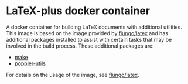 # LaTeX-plus docker container

A docker container for building LaTeX documents with additional utilities. This image is based on the image provided by [flungo/latex](https://hub.docker.com/r/flungo/latex/) and has additional packages installed to assist with certain tasks that may be involved in the build process. These additional packages are:

- [make](http://packages.ubuntu.com/xenial/devel/make)
- [poppler-utils](http://packages.ubuntu.com/xenial/poppler-utils)

For details on the usage of the image, see [flungo/latex](https://hub.docker.com/r/flungo/latex/).
